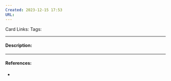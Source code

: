 ```yaml
---
Created: 2023-12-15 17:53
URL:
---
```

Card Links:
Tags:

---
#### Description:





---
#### References:
- 